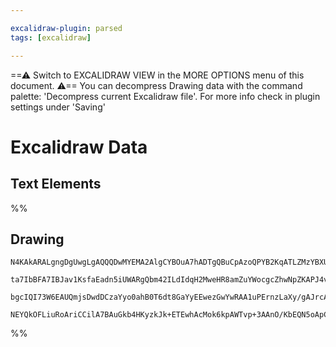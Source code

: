 ```yaml
---

excalidraw-plugin: parsed
tags: [excalidraw]

---
```

==⚠  Switch to EXCALIDRAW VIEW in the MORE OPTIONS menu of this document. ⚠== You can decompress Drawing data with the command palette: 'Decompress current Excalidraw file'. For more info check in plugin settings under 'Saving'


# Excalidraw Data
## Text Elements
%%
## Drawing
```compressed-json
N4KAkARALgngDgUwgLgAQQQDwMYEMA2AlgCYBOuA7hADTgQBuCpAzoQPYB2KqATLZMzYBXUtiRoIACyhQ4zZAHoFAc0JRJQgEYA6bGwC2CgF7N6hbEcK4OCtptbErHALRY8RMpWdx8Q1TdIEfARcZgRmBShcZQUebQBWbQAGGjoghH0EDihmbgBtAF1+CFw4OABlKKhxVFAwSHUMmohiXFIAa1T6hkIECgAhXGx25VJhDmIAYTZ8NlJuCABiADNV

ta7IbBFA7IBJav1KsfaEadn5iUWARgQbm42ILdIdqH2MweHR8amZuYWocgcZhwNpZKAPJ4vN76ABihHw+EqMGCC0EHgh2zB0KObBOAHUSOpuHxwJtMXsDjiTkiURI0SQMc8sQcAErCZSSDjhXJoK78MlMikZADyIOwahg3CuSSS/Me5NeBxhnCgMNw+nhkrQ8TlkOZGWV2XKhCMNR4stJ8sFioyABUsFAAIJEZRcCTBZbg3UK7FRUhO55sCiSELE

bgcIQI73W6EAUQmjsDwdDCzaYyo0ahB0T6dt8GaYyEEwezGwYwRAA1uPErnzLaXy/gAJrcADMADYktoAJwAdnb8XbPB1lqMbAM3Dq3XoBCENSupIAvpn9fo2UXiFzmDz0IXi3LRiRjabiRbuofiJUEHBqwfSCQALJsYgIeO4TTBMNoZYEMJ3khnH8aBTpA/QzF+u7KJouAABQ8FcvbULwCFIfBiGoF28QAJQbJALIIMokZtAspBQbBPCtrKvCUah

NEYQkOFLiuRoAriCCilA7BAuGkb4HKyzkJk+ETEwhAcMok6kpAWTvp+3AAnO/KbEQN5oApCBKRAHDqjU6macIUBEFy8mkHOTGWnYABWCDYDk5TaXAT4vm+H4IBBP74H+lpDJxjC2uO+CSfUDT5qi6S2VxuHyswUAGHmiA8VGUkQLMwxudwHlecFKWhE6EV+QFiX4Eu4DLnQyzwuEk6LiAi5AA===
```
%%
